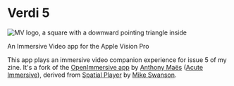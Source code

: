 # Verdi 5

![MV logo, a square with a downward pointing triangle inside](https://michaelverdi.com/blog/wp-content/uploads/2024/06/mv-270.png)

An Immersive Video app for the Apple Vision Pro

This app plays an immersive video companion experience for issue 5 of my zine. It's a fork of the [OpenImmersive app](https://github.com/acuteimmersive/openimmersive) by [Anthony Maës](https://www.linkedin.com/in/portemantho/) ([Acute Immersive](https://acuteimmersive.com/)), derived from [Spatial Player](https://github.com/mikeswanson/SpatialPlayer/) by [Mike Swanson](https://blog.mikeswanson.com/). 